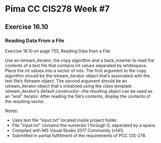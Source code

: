 # Pima CC CIS278 Week #7 
## Exercise 16.10 
### Reading Data From a File

Exercise 16.10 on page 755, Reading Data from a File

Use an istream_iterator<int>, the copy algorithm and a back_inserter to read the contents of a text file that contains int values separated by whitespace. Place the int values into a vector of ints. The first argument to the copy algorithm should be the istream_iterator<int> object that’s associated with the text file’s ifstream object. The second argument should be an istream_iterator<int> object that's initialized using the class template istream_iterator’s default constructor--the resulting object can be used as an "end" iterator. After reading the file’s contents, display the contents of the resulting vector.

Notes:
* Uses text file "input.txt" located inside project folder.
* File "input.txt" contains the numerals 1 through 0, separated by a space.
* Compiled with MS Visual Studio 2017 Community (v141).
* Submitted in partial fulfillment of the requirements of PCC CIS-278.
